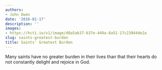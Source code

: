 ```yaml
---
authors:
- John Owen
date: '2016-01-17'
description: ''
images:
- https://hcti.io/v1/image/d8a5ab37-637e-449a-8a51-17c23844de2a
slug: saints-greatest-burden
title: Saints' Greatest Burden
---
```


Many saints have no greater burden in their lives than that their hearts do not constantly delight and rejoice in God.
